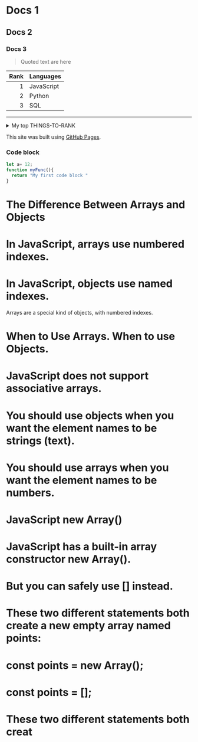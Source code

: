 # Docs 1
## Docs 2
### Docs 3

> Quoted text are here

| Rank | Languages |
|-----:|-----------|
|     1| JavaScript|
|     2| Python    |
|     3| SQL       |

---
<!-- Collaose section -->
<details>
<summary>My top THINGS-TO-RANK</summary>
YOUR TABLE
</details>

This site was built using [GitHub Pages](https://pages.github.com/).

### Code block
```javascript
let a= 12;
function myFunc(){
  return "My first code block "
}
```


# The Difference Between Arrays and Objects
# In JavaScript, arrays use numbered indexes.  

# In JavaScript, objects use named indexes.

Arrays are a special kind of objects, with numbered indexes.

# When to Use Arrays. When to use Objects.
# JavaScript does not support associative arrays.
# You should use objects when you want the element names to be strings (text).
# You should use arrays when you want the element names to be numbers.
# JavaScript new Array()
# JavaScript has a built-in array constructor new Array().

# But you can safely use [] instead.

# These two different statements both create a new empty array named points:

# const points = new Array();
# const points = [];
# These two different statements both creat

